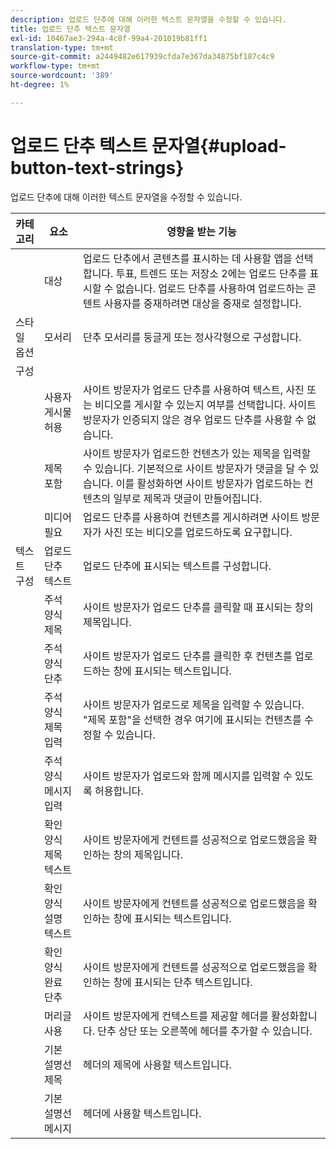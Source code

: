 ```yaml
---
description: 업로드 단추에 대해 이러한 텍스트 문자열을 수정할 수 있습니다.
title: 업로드 단추 텍스트 문자열
exl-id: 10467ae3-294a-4c8f-99a4-201019b81ff1
translation-type: tm+mt
source-git-commit: a2449482e617939cfda7e367da34875bf187c4c9
workflow-type: tm+mt
source-wordcount: '389'
ht-degree: 1%

---
```


# 업로드 단추 텍스트 문자열{#upload-button-text-strings}

업로드 단추에 대해 이러한 텍스트 문자열을 수정할 수 있습니다.



| 카테고리 | 요소 | 영향을 받는 기능 |
|---|---|---|
|  | 대상 | 업로드 단추에서 콘텐츠를 표시하는 데 사용할 앱을 선택합니다. 투표, 트렌드 또는 저장소 2에는 업로드 단추를 표시할 수 없습니다. 업로드 단추를 사용하여 업로드하는 콘텐트 사용자를 중재하려면 대상을 중재로 설정합니다. |
| 스타일 옵션 | 모서리 | 단추 모서리를 둥글게 또는 정사각형으로 구성합니다. |
| 구성 |  |  |
|  | 사용자 게시물 허용 | 사이트 방문자가 업로드 단추를 사용하여 텍스트, 사진 또는 비디오를 게시할 수 있는지 여부를 선택합니다. 사이트 방문자가 인증되지 않은 경우 업로드 단추를 사용할 수 없습니다. |
|  | 제목 포함 | 사이트 방문자가 업로드한 컨텐츠가 있는 제목을 입력할 수 있습니다. 기본적으로 사이트 방문자가 댓글을 달 수 있습니다. 이를 활성화하면 사이트 방문자가 업로드하는 컨텐츠의 일부로 제목과 댓글이 만들어집니다. |
|  | 미디어 필요 | 업로드 단추를 사용하여 컨텐츠를 게시하려면 사이트 방문자가 사진 또는 비디오를 업로드하도록 요구합니다. |
| 텍스트 구성 | 업로드 단추 텍스트 | 업로드 단추에 표시되는 텍스트를 구성합니다. |
|  | 주석 양식 제목 | 사이트 방문자가 업로드 단추를 클릭할 때 표시되는 창의 제목입니다. |
|  | 주석 양식 단추 | 사이트 방문자가 업로드 단추를 클릭한 후 컨텐츠를 업로드하는 창에 표시되는 텍스트입니다. |
|  | 주석 양식 제목 입력 | 사이트 방문자가 업로드로 제목을 입력할 수 있습니다. &quot;제목 포함&quot;을 선택한 경우 여기에 표시되는 컨텐츠를 수정할 수 있습니다. |
|  | 주석 양식 메시지 입력 | 사이트 방문자가 업로드와 함께 메시지를 입력할 수 있도록 허용합니다. |
|  | 확인 양식 제목 텍스트 | 사이트 방문자에게 컨텐트를 성공적으로 업로드했음을 확인하는 창의 제목입니다. |
|  | 확인 양식 설명 텍스트 | 사이트 방문자에게 컨텐트를 성공적으로 업로드했음을 확인하는 창에 표시되는 텍스트입니다. |
|  | 확인 양식 완료 단추 | 사이트 방문자에게 컨텐트를 성공적으로 업로드했음을 확인하는 창에 표시되는 단추 텍스트입니다. |
|  | 머리글 사용 | 사이트 방문자에게 컨텍스트를 제공할 헤더를 활성화합니다. 단추 상단 또는 오른쪽에 헤더를 추가할 수 있습니다. |
|  | 기본 설명선 제목 | 헤더의 제목에 사용할 텍스트입니다. |
|  | 기본 설명선 메시지 | 헤더에 사용할 텍스트입니다. |
